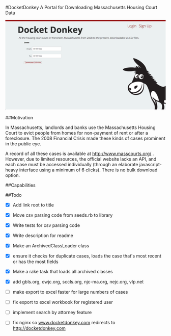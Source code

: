 #DocketDonkey 
A Portal for Downloading Massachusetts Housing Court Data

![DocketDonkey FrontPage](https://raw.githubusercontent.com/cfmeyers/DocketDonkey/master/app/assets/images/frontpage_not_logged_in.png)

##Motivation

In Massachusetts, landlords and banks use the Massachusetts Housing Court to evict people from homes for non-payment of rent or after a foreclosure. The 2008 Financial Crisis made these kinds of cases prominent in the public eye.

A record of all these cases is available at http://www.masscourts.org/ . However, due to limited resources, the official website lacks an API, and each case must be accessed individually (through an elaborate javascript-heavy interface using a minimum of 6 clicks). There is no bulk download option.

##Capabilities

##Todo

-  [X]  Add link root to title 

-  [X]  Move csv parsing code from seeds.rb to library 

-  [X]  Write tests for csv parsing code

-  [X]  Write description for readme

-  [X]  Make an ArchivedClassLoader class

  -  [X]  ensure it checks for duplicate cases, loads the case that's most recent or has the most fields

-  [X]  Make a rake task that loads all archived classes

-  [X]  add gbls.org, cwjc.org, sccls.org, njc-ma.org, nejc.org, vlp.net

-  [ ] make export to excel faster for large numbers of cases

-  [ ] fix export to excel workbook for registered user

-  [ ] implement search by attorney feature

-  [ ] fix nginx so www.docketdonkey.com redirects to http://docketdonkey.com


